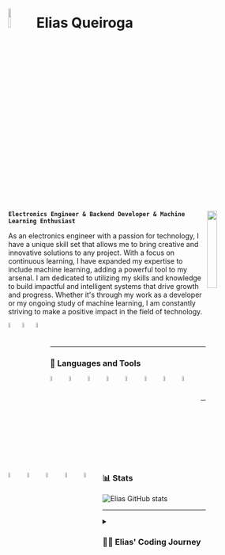 # <img src="https://media4.giphy.com/media/kH1DBkPNyZPOk0BxrM/giphy.gif?cid=ecf05e4760z8d7nmi0ini0t56qrgwrdqoqfqtjhchk71utxf&rid=giphy.gif&ct=s" width="10%"> Elias Queiroga

<img align='right' src="https://media.giphy.com/media/M9gbBd9nbDrOTu1Mqx/giphy.gif" width="20%">

**`Electronics Engineer & Backend Developer & Machine Learning Enthusiast`**

As an electronics engineer with a passion for technology, I have a unique skill set that allows me to bring creative and innovative solutions to any project. With a focus on continuous learning, I have expanded my expertise to include machine learning, adding a powerful tool to my arsenal. I am dedicated to utilizing my skills and knowledge to build impactful and intelligent systems that drive growth and progress. Whether it's through my work as a developer or my ongoing study of machine learning, I am constantly striving to make a positive impact in the field of technology.

<a href="https://www.linkedin.com/in/elias-queiroga/">
  <img align="left" alt="Elias' LinkedIn" width="5%" src="https://cdn.jsdelivr.net/gh/devicons/devicon/icons/linkedin/linkedin-original.svg" />
</a>
<a href="https://www.kaggle.com/eliasqueirogavieira">
  <img align="left" alt="Elias' Kaggle" width="5%" src="https://cdn.jsdelivr.net/gh/devicons/devicon/icons/kaggle/kaggle-original.svg" />
</a>
<a href="https://hub.docker.com/u/eliasqueirogavieira">
  <img align="left" alt="Elias' Docker" width="5%" src="https://cdn.jsdelivr.net/gh/devicons/devicon/icons/docker/docker-original.svg" />
</a>
<br>
<br>

---

### 🧰 Languages and Tools

<img align="left" alt="Python" width= "5%" style= "padding-right:10px;" src= "https://www.svgrepo.com/show/452091/python.svg"/>
<img align= "left" alt= "Java" width= "5%" style= "padding-right:10px;" src= "https://www.svgrepo.com/show/452234/java.svg"/>
<img align= "left" alt= "PostgreSQL" width= "5%" style= "padding-right:10px;" src= "https://www.svgrepo.com/show/354200/postgresql.svg"/>
<img align= "left" alt= "Django" width= "5%" style= "padding-right:10px;" src= "https://www.svgrepo.com/show/373554/django.svg"/>
<img align = left alt = Angular width = 5% style = padding-right:10px; src = https://www.svgrepo.com/show/353396/angular-icon.svg />
<img align = left alt = TensorFlow width = 5% style = padding-right:10px; src = https://i.imgur.com/UPPENnF.png/>
<img align = left alt = PyTorch width = 5% style = padding-right:10px; src = https://www.svgrepo.com/show/354240/pytorch.svg/>
<img align="left" alt="Pandas" width="5%" style="padding-right:10px;" src="https://i.imgur.com/8Tp5Jjq.png"/>
<img align="left" alt="Numpy" width="5%" style="padding-right:10px;" src="https://www.svgrepo.com/show/354127/numpy.svg"/>
<img align="left" alt="OpenCV" width="5%" style="padding-right:10px;" src="https://cdn.jsdelivr.net/gh/devicons/devicon/icons/opencv/opencv-original.svg"/>
<img align="left" alt="MATLAB" width= "5%" style= "padding-right:10px;" src= "https://www.svgrepo.com/show/373830/matlab.svg"/>
<img align = left alt = Linux width = 5% style = padding-right:10px; src = https://i.imgur.com/LA7TCp6.png />
<img align = left alt = Git width = 5% style = padding-right:10px; src = https://i.imgur.com/ARvMfFW.png />
<br>
<br>

---

### 📊 Stats

![Elias GitHub stats](https://github-readme-stats.vercel.app/api?username=eliasqueirogavieira&show_icons=true&theme=onedark)

<!-- ![GitHub Streak](https://streak-stats.demolab.com?user=eliasqueirogavieira&theme=gruvbox&border_radius=4.5) -->

---

<details>
 <summary><h3>👨‍💻 Elias' Coding Journey</h3></summary>
 I've had a fascination with technology since my early days learning Java and C programming in 2009. However, it wasn't until I began studying electronics engineering in 2016 that I fully immersed myself in the world of code. Over the years, I've honed my skills in C, Python, VHDL, and other programming languages, finding a particular love for Python in the realm of digital signal processing. My interest in the field only grew as I delved into machine learning and became captivated by the endless possibilities it offers. I have taken it upon myself to expand my knowledge in this field, gaining proficiency in various libraries and APIs to deliver exceptional results. Currently, I am constantly pushing myself to grow, learning new programming languages, frameworks, and technologies such as Docker, AWS, and Django. My ultimate goal is to make a significant impact in the tech industry by using my skills and passion to bring innovative solutions to life.
</details>
